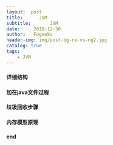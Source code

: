 ```yaml
---
layout:  post
title:		JVM
subtitle:		JVM
date:     2018-12-30
author:   Fogeeks
header-img: img/post-bg-re-vs-ng2.jpg
catalog: true
tags:
    - JVM
---
```



#### 详细结构

#### 加在java文件过程

#### 垃圾回收步骤

#### 内存模型原理






#### end
